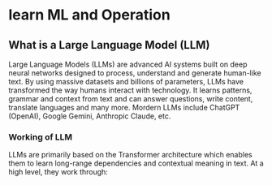 # learn ML and Operation


## What is a Large Language Model (LLM)
Large Language Models (LLMs) are advanced AI systems built on deep neural networks designed to process, understand and generate human-like text. By using massive datasets and billions of parameters, LLMs have transformed the way humans interact with technology. It learns patterns, grammar and context from text and can answer questions, write content, translate languages and many more. Mordern LLMs include ChatGPT (OpenAI), Google Gemini, Anthropic Claude, etc.
### Working of LLM
LLMs are primarily based on the Transformer architecture which enables them to learn long-range dependencies and contextual meaning in text. At a high level, they work through:

